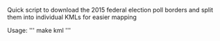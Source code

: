 

Quick script to download the 2015 federal election poll borders and split them into individual KMLs for easier mapping

Usage:
'''
make kml
'''
